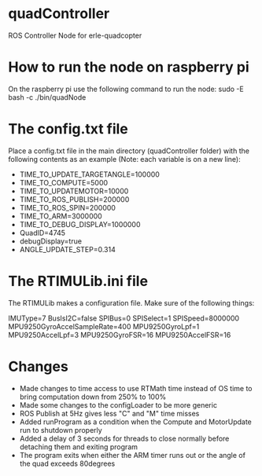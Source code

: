 # quadController
ROS Controller Node for erle-quadcopter

# How to run the node on raspberry pi
On the raspberry pi use the following command to run the node:
sudo -E bash -c ./bin/quadNode

# The config.txt file
Place a config.txt file in the main directory (quadController folder) with the following contents as an example (Note: each variable is on a new line):

- TIME_TO_UPDATE_TARGETANGLE=100000
- TIME_TO_COMPUTE=5000
- TIME_TO_UPDATEMOTOR=10000
- TIME_TO_ROS_PUBLISH=200000
- TIME_TO_ROS_SPIN=200000
- TIME_TO_ARM=3000000
- TIME_TO_DEBUG_DISPLAY=1000000
- QuadID=4745
- debugDisplay=true
- ANGLE_UPDATE_STEP=0.314

# The RTIMULib.ini file
The RTIMULib makes a configuration file. Make sure of the following things:

IMUType=7
BusIsI2C=false
SPIBus=0
SPISelect=1
SPISpeed=8000000
MPU9250GyroAccelSampleRate=400
MPU9250GyroLpf=1
MPU9250AccelLpf=3
MPU9250GyroFSR=16
MPU9250AccelFSR=16

# Changes
- Made changes to time access to use RTMath time instead of OS time to bring computation down from 250% to 100%
- Made some changes to the configLoader to be more generic
- ROS Publish at 5Hz gives less "C" and "M" time misses
- Added runProgram as a condition when the Compute and MotorUpdate run to shutdown properly
- Added a delay of 3 seconds for threads to close normally before detaching them and exiting program
- The program exits when either the ARM timer runs out or the angle of the quad exceeds 80degrees
